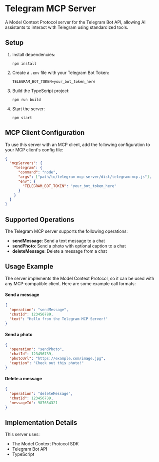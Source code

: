 # Telegram MCP Server

A Model Context Protocol server for the Telegram Bot API, allowing AI assistants to interact with Telegram using standardized tools.

## Setup

1. Install dependencies:
   ```
   npm install
   ```

2. Create a `.env` file with your Telegram Bot Token:
   ```
   TELEGRAM_BOT_TOKEN=your_bot_token_here
   ```

3. Build the TypeScript project:
   ```
   npm run build
   ```

4. Start the server:
   ```
   npm start
   ```

## MCP Client Configuration

To use this server with an MCP client, add the following configuration to your MCP client's config file:

```json
{
  "mcpServers": {
    "telegram": {
      "command": "node",
      "args": ["path/to/telegram-mcp-server/dist/telegram-mcp.js"],
      "env": {
        "TELEGRAM_BOT_TOKEN": "your_bot_token_here"
      }
    }
  }
}
```

## Supported Operations

The Telegram MCP server supports the following operations:

- **sendMessage**: Send a text message to a chat
- **sendPhoto**: Send a photo with optional caption to a chat
- **deleteMessage**: Delete a message from a chat

## Usage Example

The server implements the Model Context Protocol, so it can be used with any MCP-compatible client. Here are some example call formats:


#### Send a message
```json
{
  "operation": "sendMessage",
  "chatId": 123456789,
  "text": "Hello from the Telegram MCP Server!"
}
```

#### Send a photo
```json
{
  "operation": "sendPhoto",
  "chatId": 123456789,
  "photoUrl": "https://example.com/image.jpg",
  "caption": "Check out this photo!"
}
```
#### Delete a message
```json
{
  "operation": "deleteMessage",
  "chatId": 123456789,
  "messageId": 987654321
}
```

## Implementation Details

This server uses:
- The Model Context Protocol SDK
- Telegram Bot API
- TypeScript
